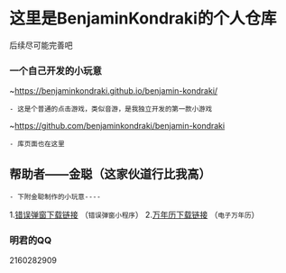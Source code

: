 # 这里是BenjaminKondraki的个人仓库
后续尽可能完善吧
###  一个自己开发的小玩意
 ~https://benjaminkondraki.github.io/benjamin-kondraki/
```
- 这是个普通的点击游戏，类似音游，是我独立开发的第一款小游戏
```
~https://github.com/benjaminkondraki/benjamin-kondraki
```
- 库页面也在这里
```
##  帮助者——金聪（这家伙道行比我高）
```
- 下附金聪制作的小玩意----
```
1.[错误弹窗下载链接](https://github.com/benjaminkondraki/BenjaminKondraki/files/8839570/default.zip)
（`错误弹窗小程序`）
2.[万年历下载链接](https://github.com/benjaminkondraki/BenjaminKondraki/files/8839554/default.zip)
（`电子万年历`）
###  明君的QQ
2160282909
